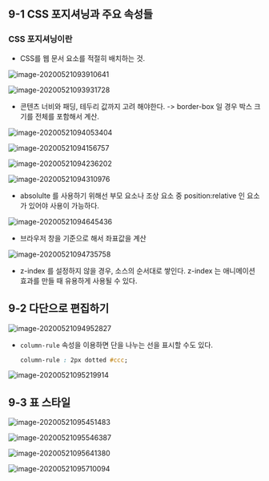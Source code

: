 ## 9-1 CSS 포지셔닝과 주요 속성들 

### CSS 포지셔닝이란 

- CSS를 웹 문서 요소를 적절히 배치하는 것. 

![image-20200521093910641](images/image-20200521093910641.png)

![image-20200521093931728](images/image-20200521093931728.png)

- 콘텐츠 너비와 패딩, 테두리 값까지 고려 해야한다. -> border-box 일 경우 박스 크기를 전체를 포함해서 계산. 

![image-20200521094053404](images/image-20200521094053404.png)

![image-20200521094156757](images/image-20200521094156757.png)

![image-20200521094236202](images/image-20200521094236202.png)

![image-20200521094310976](images/image-20200521094310976.png)

- absolulte 를 사용하기 위해선 부모 요소나 조상 요소 중 position:relative 인 요소가 있어야 사용이 가능하다.  

![image-20200521094645436](images/image-20200521094645436.png)

- 브라우저 창을 기준으로 해서 좌표값을 계산 

![image-20200521094735758](images/image-20200521094735758.png)

- z-index 를 설정하지 않을 경우, 소스의 순서대로 쌓인다. z-index 는 애니메이션 효과를 만들 때 유용하게 사용될 수 있다. 



## 9-2 다단으로 편집하기 

![image-20200521094952827](images/image-20200521094952827.png)

- `column-rule` 속성을 이용하면 단을 나누는 선을 표시할 수도 있다. 

  ```css
  column-rule : 2px dotted #ccc; 
  ```

  

![image-20200521095219914](images/image-20200521095219914.png)



## 9-3 표 스타일 

![image-20200521095451483](images/image-20200521095451483.png)

![image-20200521095546387](images/image-20200521095546387.png)

![image-20200521095641380](images/image-20200521095641380.png)

![image-20200521095710094](images/image-20200521095710094.png)